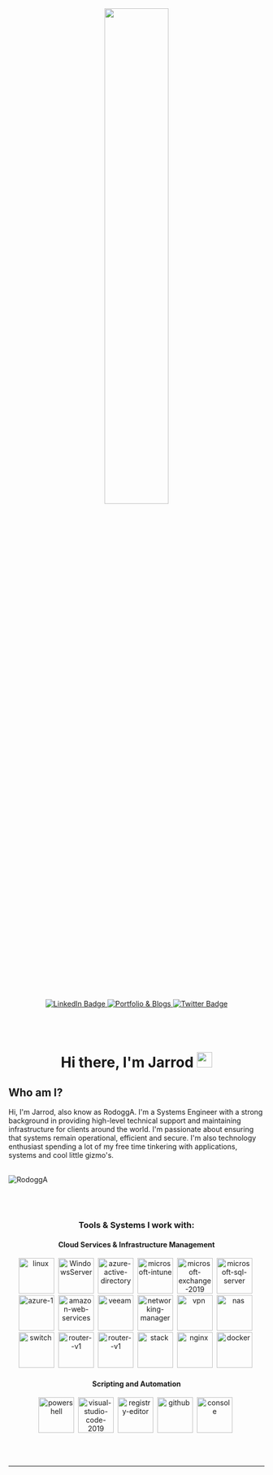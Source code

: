 <div id="header" align="center">
  <img src="https://media.giphy.com/media/qgQUggAC3Pfv687qPC/giphy.gif" width="50%"/>
</div>
<div id="badges" align="center">
  <a href="https://www.linkedin.com/in/jarrod-lovas/">
    <img src="https://img.shields.io/badge/LinkedIn-blue?style=for-the-badge&logo=linkedin&logoColor=white" alt="LinkedIn Badge"  />
  </a>
  <a href=https://jarrodlovas.com>
    <img src="https://img.shields.io/badge/Portfolio-white?style=for-the-badge&logo=aboutdotme&logoColor=blue" alt="Portfolio & Blogs"/>
  </a>
  <a href="https://twitter.com/rodogga" align="center">
    <img src="https://img.shields.io/badge/Twitter-black?style=for-the-badge&logo=x&logoColor=while" alt="Twitter Badge"/>
  </a>
</div>

<br><br>
<h1 align=center>
  Hi there, I'm Jarrod
  <img src="https://media.giphy.com/media/hvRJCLFzcasrR4ia7z/giphy.gif" width="30px"/>
</h1>


## Who am I?
Hi, I'm Jarrod, also know as RodoggA. I'm a Systems Engineer with a strong background in providing high-level technical support and maintaining infrastructure for clients around the world. I'm passionate about ensuring that systems remain operational, efficient and secure. I'm also technology enthusiast spending a lot of my free time tinkering with applications, systems and cool little gizmo's.
<br></br>

<img src="https://github-profile-trophy.vercel.app/?username=RodoggA&theme=onedark&margin-w=15&margin-h=15&column=7&v=2" alt="RodoggA" />

<br></br>
<div id="tools" align=center>

### Tools & Systems I work with:
 <!-- Tools & Systems I use -->
#### Cloud Services & Infrastructure Management
<img width="70" src="https://img.icons8.com/color/100/linux--v1.png" alt="linux"/>&nbsp;
<img width="70" src="https://img.icons8.com/color/48/server.png" alt="WindowsServer"/>&nbsp;
<img width="70" src="https://img.icons8.com/color/48/azure-active-directory.png" alt="azure-active-directory"/>&nbsp;
<img width="70" src="https://img.icons8.com/color/48/microsoft-intune.png" alt="microsoft-intune"/>&nbsp;
<img width="70" src="https://img.icons8.com/color/48/microsoft-exchange-2019.png" alt="microsoft-exchange-2019"/>&nbsp;
<img width="70" src="https://img.icons8.com/color/48/microsoft-sql-server.png" alt="microsoft-sql-server"/>&nbsp;
<img width="70" src="https://img.icons8.com/fluency/48/azure-1.png" alt="azure-1"/>&nbsp;
<img width="70" src="https://img.icons8.com/color/48/amazon-web-services.png" alt="amazon-web-services"/>&nbsp;
<img width="70" src="https://img.icons8.com/color/48/veeam.png" alt="veeam"/>&nbsp;
<img width="70" src="https://img.icons8.com/color/48/networking-manager.png" alt="networking-manager"/>&nbsp;
<img width="70" src="https://img.icons8.com/color/48/vpn.png" alt="vpn"/>&nbsp;
<img width="70" src="https://img.icons8.com/color/48/nas.png" alt="nas"/>&nbsp;
<img width="70" src="https://img.icons8.com/color/48/switch.png" alt="switch"/>&nbsp;
<img width="70" src="https://img.icons8.com/color/48/router--v1.png" alt="router--v1"/>&nbsp;
<img width="70" src="https://img.icons8.com/color/48/router--v1.png" alt="router--v1"/>&nbsp;
<img width="70" src="https://img.icons8.com/color/48/stack.png" alt="stack"/>&nbsp;
<img width="70" src="https://img.icons8.com/color/48/nginx.png" alt="nginx"/>&nbsp;
<img width="70" src="https://img.icons8.com/fluency/48/docker.png" alt="docker"/>&nbsp;


#### Scripting and Automation
<img width="70" src="https://img.icons8.com/color/48/powershell.png" alt="powershell"/>&nbsp;
<img width="70" src="https://img.icons8.com/color/48/visual-studio-code-2019.png" alt="visual-studio-code-2019"/>&nbsp;
<img width="70" src="https://img.icons8.com/color/48/registry-editor.png" alt="registry-editor"/>&nbsp;
<img width="70" src="https://img.icons8.com/glyph-neue/64/github.png" alt="github"/>&nbsp;
<img width="70" src="https://img.icons8.com/officel/70/console.png" alt="console"/>&nbsp;

</div>
<br></br>

---
